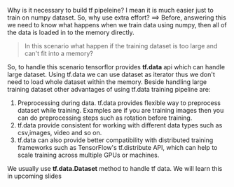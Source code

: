 Why is it necessary to build tf pipeleine? I mean it is much easier just to train on numpy dataset. So, why use extra effort? 
==> Before, answering this we need to know what happens when we train data using numpy, then all of the data is loaded in to the memory directly.
> In this scenario what happen if the training dataset is too large and can't fit into a memory? 

So, to handle this scenario tensorflor provides **tf.data** api which can handle large dataset. Using tf.data we can use dataset as iterator thus we don't need to load whole dataset within the memory. Beside handling large training dataset other advantages of using tf.data training pipeline are: 

1. Preprocessing during data. tf.data provides flexible way to preprocess dataset while training. Examples are if you are training images then you can do preprocessing steps such as rotation before training.
2. tf.data provide consistent for working with different data types such as csv,images, video and so on.
3. tf.data can also provide better compatibility with distributed training frameworks such as TensorFlow's tf.distribute API, which can help to scale training across multiple GPUs or machines.


 
 We usually use **tf.data.Dataset** method to handle tf data.  We will learn this in upcoming slides